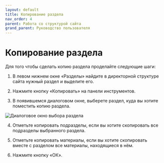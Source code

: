 ```yaml
---
layout: default
title: Копирование раздела
nav_order: 4
parent: Работа со структурой сайта
grand_parent: Руководство пользователя
---
```


# Копирование раздела

Для того чтобы сделать копию раздела проделайте следующие шаги:

1. В левом нижнем окне «Разделы» найдите в директорной структуре сайта нужный раздел и выделите его.

2. Нажмите кнопку «Копировать» на панели инструментов.

3. В появившемся диалоговом окне, выберете раздел, куда вы хотите поместить копию раздела.

![Диалоговое окно выбора раздела]({{site.baseurl}}/images/9.png)

4. Отметьте копировать подразделы, если вы хотите скопировать все подразделы выбранного раздела.

5. Отметьте копировать материалы, если вы хотите скопировать вместе с разделом все материалы, находящиеся в нём.

6. Нажмите кнопку «ОК».